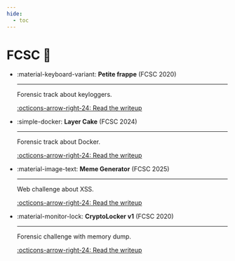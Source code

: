 ```yaml
---
hide:
  - toc
---
```


# FCSC :rooster:

<div class="grid cards" markdown>

-   :material-keyboard-variant: __Petite frappe__ (FCSC 2020)

    ---

    Forensic track about keyloggers.

    [:octicons-arrow-right-24: Read the writeup](petite-frappe/README.md)

-   :simple-docker: __Layer Cake__ (FCSC 2024)

    ---

    Forensic track about Docker.

    [:octicons-arrow-right-24: Read the writeup](layer-cake/README.md)

-   :material-image-text: __Meme Generator__ (FCSC 2025)

    ---

    Web challenge about XSS.

    [:octicons-arrow-right-24: Read the writeup](meme-generator/README.md)

-   :material-monitor-lock: __CryptoLocker v1__ (FCSC 2020)

    ---

    Forensic challenge with memory dump.

    [:octicons-arrow-right-24: Read the writeup](cryptolocker-v1/README.md)

</div>
